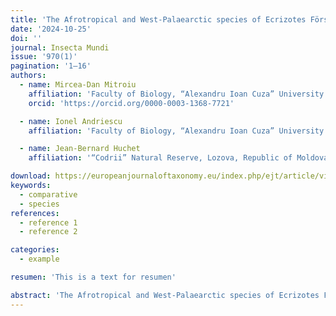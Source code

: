 ```yaml
---
title: 'The Afrotropical and West-Palaearctic species of Ecrizotes Förster (Hymenoptera: Pirenidae)'
date: '2024-10-25'
doi: ''
journal: Insecta Mundi
issue: '970(1)'
pagination: '1–16'
authors:
  - name: Mircea-Dan Mitroiu
    affiliation: 'Faculty of Biology, “Alexandru Ioan Cuza” University of Iași, Romania'
    orcid: 'https://orcid.org/0000-0003-1368-7721'

  - name: Ionel Andriescu
    affiliation: 'Faculty of Biology, “Alexandru Ioan Cuza” University of Iași, Romania'

  - name: Jean-Bernard Huchet
    affiliation: '“Codrii” Natural Reserve, Lozova, Republic of Moldova'

download: https://europeanjournaloftaxonomy.eu/index.php/ejt/article/view/2745/12583
keywords:
  - comparative
  - species
references:
  - reference 1
  - reference 2

categories:
  - example

resumen: 'This is a text for resumen'

abstract: 'The Afrotropical and West-Palaearctic species of Ecrizotes Förster, 1861 (Hymenoptera: Pirenidae) are reviewed. The genera Ecrizotomorpha Mani, 1939 syn. nov. and Spathopus Ashmead, 1904 syn. nov. are treated as junior synonyms of Ecrizotes based on morphological evidence. Eighteen world species of Ecrizotes are recognized, including six described as new: E. acer Mitroiu sp. nov., E. alternativa (Xiao & Huang, 1999) comb. nov., E. anomalipes (Ashmead, 1904) comb. nov., E. brevicauda Mitroiu sp. nov., E. caudatus (Thomson, 1876), E. filicornis (Thomson, 1876), E. hofferi (Bouček, 1964) comb. nov., E. incisus Mitroiu sp. nov., E. longicauda Mitroiu sp. nov., E. longicornis (Walker, 1848), E. longus Mitroiu sp. nov., E. montanus (Huggert, 1976) comb. nov., E. monticola Förster, 1861, E. nasalis (Springate & Noyes, 1990) comb. nov., E. rovumae Mitroiu sp. nov., E. taskhiri (Mani, 1939) comb. nov., and E. tenkasiensis (Jamal Ahmad & Shafee, 1993) comb. nov. All world species, except for the three East-Palearctic ones (E. alternativa, E. taskhiri, and E. tenkasiensis), and the single Nearctic species (E. anomalipes), are diagnosed, illustrated and keyed; Ecrizotes is newly reported from the Afrotropical region and new country records are given for several European species.'
---
```


